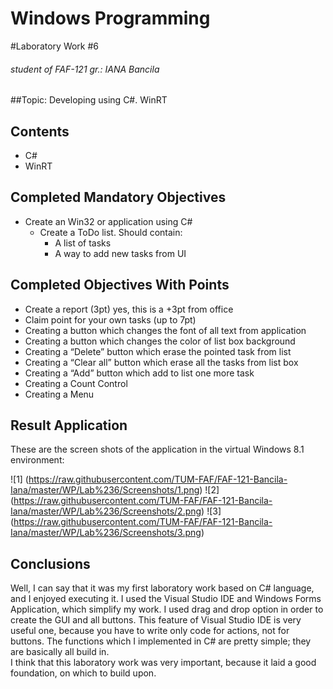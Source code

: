 Windows Programming
=====================
#Laboratory Work #6
###### student of FAF-121 gr.: IANA Bancila

##Topic: Developing using C#. WinRT

Contents
--------
* C#
* WinRT

Completed Mandatory Objectives
--------------------
* Create an Win32 or application using C#
  * Create a ToDo list. Should contain:
    * A list of tasks
    * A way to add new tasks from UI


Completed Objectives With Points
-----------------------------------
*	Create a report (3pt) yes, this is a +3pt from office
*	Claim point for your own tasks (up to 7pt)
  *	Creating a button which changes the font of all text from application
  * Creating a button which changes the color of list box background 
  * Creating a “Delete” button which erase the pointed task from list
  * Creating a “Clear all” button which erase all the tasks from list box
  * Creating a “Add” button which add to list one more task
  * Creating a Count Control
  * Creating a Menu


Result Application
------------------
These are the screen shots of the application in the virtual Windows 8.1 environment:

![1] (https://raw.githubusercontent.com/TUM-FAF/FAF-121-Bancila-Iana/master/WP/Lab%236/Screenshots/1.png)
![2] (https://raw.githubusercontent.com/TUM-FAF/FAF-121-Bancila-Iana/master/WP/Lab%236/Screenshots/2.png)
![3] (https://raw.githubusercontent.com/TUM-FAF/FAF-121-Bancila-Iana/master/WP/Lab%236/Screenshots/3.png)

Conclusions
-----------

Well, I can say that it was my first laboratory work based on C# language, and I enjoyed executing it. I used the Visual Studio IDE and Windows Forms Application, which simplify my work. I used drag and drop option in order to create the GUI and all buttons. This feature of Visual Studio IDE is very useful one, because you have to write only code for actions, not for buttons. The functions which I implemented in C# are pretty simple; they are basically all build in.  
I think that this laboratory work was very important, because it laid a good foundation, on which to build upon. 

